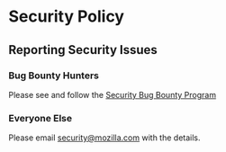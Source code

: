 # Security Policy

## Reporting Security Issues

### Bug Bounty Hunters

Please see and follow the [Security Bug Bounty Program][bounty]

### Everyone Else

Please email <a href="mailto:security@mozilla.com">security@mozilla.com</a> with the details.

[bounty]: https://www.mozilla.org/security/bug-bounty/
